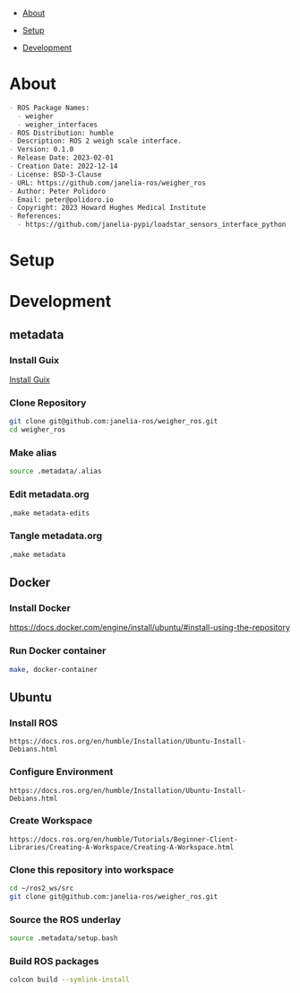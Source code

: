 - [About](#org9d667cb)
- [Setup](#orge87a605)
- [Development](#org337bf80)

    <!-- This file is generated automatically from metadata -->
    <!-- File edits may be overwritten! -->


<a id="org9d667cb"></a>

# About

```markdown
- ROS Package Names:
  - weigher
  - weigher_interfaces
- ROS Distribution: humble
- Description: ROS 2 weigh scale interface.
- Version: 0.1.0
- Release Date: 2023-02-01
- Creation Date: 2022-12-14
- License: BSD-3-Clause
- URL: https://github.com/janelia-ros/weigher_ros
- Author: Peter Polidoro
- Email: peter@polidoro.io
- Copyright: 2023 Howard Hughes Medical Institute
- References:
  - https://github.com/janelia-pypi/loadstar_sensors_interface_python
```


<a id="orge87a605"></a>

# Setup


<a id="org337bf80"></a>

# Development


## metadata


### Install Guix

[Install Guix](https://guix.gnu.org/manual/en/html_node/Binary-Installation.html)


### Clone Repository

```sh
git clone git@github.com:janelia-ros/weigher_ros.git
cd weigher_ros
```


### Make alias

```sh
source .metadata/.alias
```


### Edit metadata.org

```sh
,make metadata-edits
```


### Tangle metadata.org

```sh
,make metadata
```


## Docker


### Install Docker

<https://docs.docker.com/engine/install/ubuntu/#install-using-the-repository>


### Run Docker container

```sh
make, docker-container
```


## Ubuntu


### Install ROS

```text
https://docs.ros.org/en/humble/Installation/Ubuntu-Install-Debians.html
```


### Configure Environment

```text
https://docs.ros.org/en/humble/Installation/Ubuntu-Install-Debians.html
```


### Create Workspace

```text
https://docs.ros.org/en/humble/Tutorials/Beginner-Client-Libraries/Creating-A-Workspace/Creating-A-Workspace.html
```


### Clone this repository into workspace

```sh
cd ~/ros2_ws/src
git clone git@github.com:janelia-ros/weigher_ros.git
```


### Source the ROS underlay

```sh
source .metadata/setup.bash
```


### Build ROS packages

```sh
colcon build --symlink-install
```
